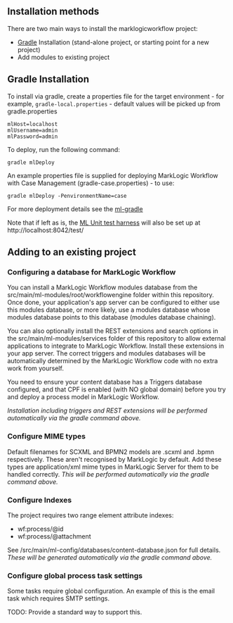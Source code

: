 ## Installation methods

There are two main ways to install the marklogicworkflow project:

* [Gradle](https://gradle.org/) Installation (stand-alone project, or starting point for a new project)
* Add modules to existing project

## Gradle Installation

To install via gradle, create a properties file for the target environment - for example, ``gradle-local.properties`` - default values will be picked up from gradle.properties

    mlHost=localhost
    mlUsername=admin
    mlPassword=admin

To deploy, run the following command:

    gradle mlDeploy

An example properties file is supplied for deploying MarkLogic Workflow with Case Management (gradle-case.properties) - to use:

    gradle mlDeploy -PenvironmentName=case

For more deployment details see the [ml-gradle](https://github.com/marklogic-community/ml-gradle)

Note that if left as is, the [ML Unit test harness](https://marklogic-community.github.io/marklogic-unit-test/) will also be set up at http://localhost:8042/test/

## Adding to an existing project

### Configuring a database for MarkLogic Workflow

You can install a MarkLogic Workflow modules database from the src/main/ml-modules/root/workflowengine folder within this repository. Once done,
your application's app server can be configured to either use this modules database, or more likely, use a modules
database whose modules database points to this database (modules database chaining).

You can also optionally install the REST extensions and search options in the src/main/ml-modules/services folder of this repository
to allow external applications to integrate to MarkLogic Workflow. Install these extensions in your app server. The
correct triggers and modules databases will be automatically determined by the MarkLogic Workflow code
with no extra work from yourself.

You need to ensure your content database has a Triggers database configured, and that CPF is enabled
(with NO global domain) before you try and deploy a process model in MarkLogic Workflow.

*Installation including triggers and REST extensions will be performed automatically via the gradle command above.*

### Configure MIME types

Default filenames for SCXML and BPMN2 models are .scxml and .bpmn respectively. These aren't recognised by MarkLogic
by default. Add these types are application/xml mime types in MarkLogic Server for them to be handled correctly.  *This will be performed automatically via the gradle command above.*

### Configure Indexes

The project requires two range element attribute indexes:

* wf:process/@id
* wf:process/@attachment

See /src/main/ml-config/databases/content-database.json for full details.  *These will be generated automatically via the gradle command above.*

### Configure global process task settings

Some tasks require global configuration. An example of this is the email task which requires SMTP settings.

TODO: Provide a standard way to support this.
